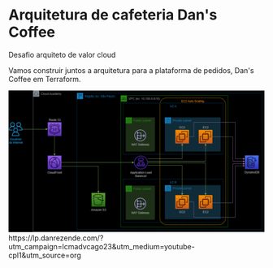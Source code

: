 # Arquitetura de cafeteria Dan's Coffee 
Desafio arquiteto de valor cloud

Vamos construir juntos a arquitetura para a plataforma de pedidos, Dan's Coffee em Terraform.


<img src="/arquitetura.png">
https://lp.danrezende.com/?utm_campaign=lcmadvcago23&utm_medium=youtube-cpl1&utm_source=org
